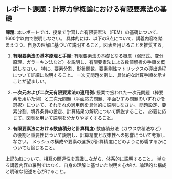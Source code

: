 ## レポート課題：計算力学概論における有限要素法の基礎

**課題:**  本レポートでは、授業で学習した有限要素法（FEM）の基礎について、1600字以内で説明しなさい。  具体的には、以下の3点について、講義内容を踏まえつつ、自身の理解に基づいて説明すること。図表を用いることを推奨する。

1. **有限要素法の基本原理と手順:** 有限要素法の基礎となる概念（弱形式、変分原理、ガラーキン法など）を説明し、有限要素法による数値解析の手順を概説しなさい。  特に、要素分割、形状関数、要素剛性マトリックスの導出過程について詳細に説明すること。  一次元問題を例に、具体的な計算手順を示すことが望ましい。

2. **一次元および二次元有限要素法の適用例:**  授業で扱われた一次元問題（棒要素を用いた例）と二次元問題（平面応力問題、平面ひずみ問題のいずれかを選択）について、それぞれの適用例を具体的に説明しなさい。  問題設定、要素分割、境界条件の設定、計算結果の解釈について解説すること。  必要に応じて、図表を用いて説明を分かりやすくすること。

3. **有限要素法における数値積分と計算精度:**  数値積分法（ガウス求積法など）の役割と重要性について説明し、計算精度と収束性への影響について考察しなさい。 メッシュの構成や要素の選択が計算精度にどのように影響するかについても論じること。


上記3点について、相互の関連性を意識しながら、体系的に説明すること。  単なる講義内容の羅列ではなく、自身の理解に基づいた説明を心がけ、論理的な構成と明確な記述を心がけること。

